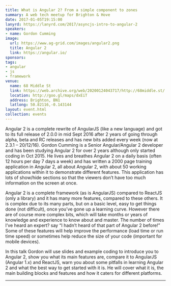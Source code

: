 ```yaml
---
title: What is Angular 2? From a simple component to zones
summary: A web tech meetup for Brighton & Hove
date: 2017-01-05T19:15:00
lanyrd: https://lanyrd.com/2017/asyncjs-intro-to-angular-2
speakers:
- name: Gordon Cumming
image:
  url: https://www.ag-grid.com/images/angular2.png
  title: Angular 2
  link: https://angular.io/
sponsors:
tags:
- angular
- js
- framework
venue:
  name: 68 Middle St
  link: https://web.archive.org/web/20200124043717/http://68middle.st/
  location: http://goo.gl/maps/dxEiT
  address: Brighton, BN1
  latlong: 50.82116,-0.143144
layout: event.html
collection: events
---
```


Angular 2 is a complete rewrite of AngularJS (like a new language) and got to its full release of 2.0.0 in mid Sept 2016 after 2 years of going through alpha, beta and RC releases and has new bits added every week (now at 2.3.1 – 20/12/16).  Gordon Cumming is a Senior Angular/Angular 2 developer and has been studying Angular 2 for over 2 years although only started coding in Oct 2015. He lives and breathes Angular 2 on a daily basis (often 12 hours per day 7 days a week) and has written a 2000 page training application in Angular 2, all about Angular 2, with about 50 working applications within it to demonstrate different features.  This application has lots of show/hide sections so that the viewers don’t have too  much information on the screen at once.

Angular 2 is a complete framework (as is AngularJS) compared to ReactJS (only a library) and it has many more features, compared to these others.  It is complex due to its many parts, but on a basic level, easy to get things done (not difficult), once you’ve gone up a learning curve.  However there are of course more complex bits, which will take months or years of knowledge and experience to know about and master.  The number of times I’ve heard an expert? say “I hadn’t heard of that part of Angular 2 before!”  Some of these features will help improve the performance (load time or run time speed) or sometimes help reduce the size of your code (important for mobile devices).

In this talk Gordon will use slides and example coding to introduce you to Angular 2, show you what its main features are, compare it to AngularJS (Angular 1.x) and ReactJS, warn you about some pitfalls in learning Angular 2 and what the best way to get started with it is.  He will cover what it is, the main building blocks and features and how it caters for different platforms.

---
